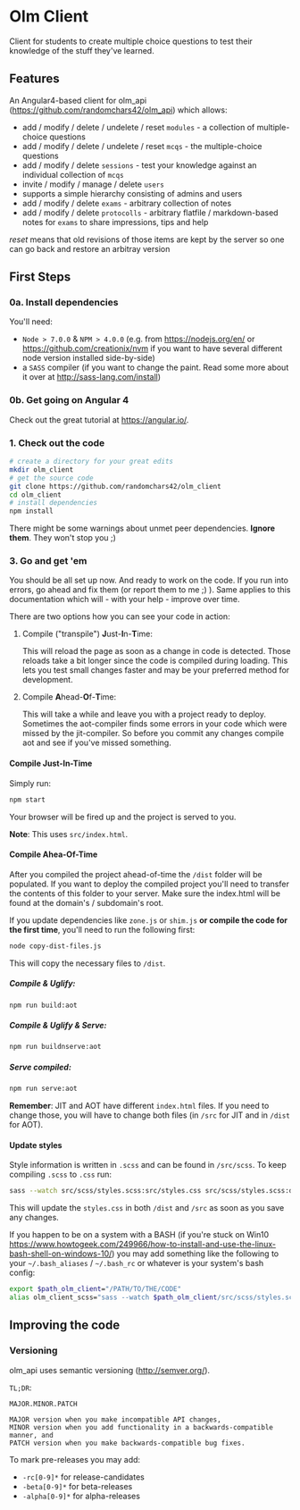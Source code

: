 # Olm Client 

Client for students to create multiple choice questions to test their knowledge of the stuff they've learned.

## Features

An Angular4-based client for olm_api (<https://github.com/randomchars42/olm_api>) which allows:

* add / modify / delete / undelete / reset `modules` - a collection of multiple-choice questions
* add / modify / delete / undelete / reset `mcqs` - the multiple-choice questions
* add / modify / delete `sessions` - test your knowledge against an individual collection of `mcqs`
* invite / modify / manage / delete `users`
* supports a simple hierarchy consisting of admins and users
* add / modify / delete `exams` - arbitrary collection of notes
* add / modify / delete `protocolls` - arbitrary flatfile / markdown-based notes for `exams` to share impressions, tips and help

*reset* means that old revisions of those items are kept by the server so one can go back and restore an arbitray version

## First Steps

### 0a. Install dependencies

You'll need:

* `Node > 7.0.0` & `NPM > 4.0.0` (e.g. from <https://nodejs.org/en/> or <https://github.com/creationix/nvm> if you want to have several different node version installed side-by-side)
* a `SASS` compiler (if you want to change the paint. Read some more about it over at <http://sass-lang.com/install>)

### 0b. Get going on Angular 4

Check out the great tutorial at <https://angular.io/>.

### 1. Check out the code

```bash
# create a directory for your great edits
mkdir olm_client
# get the source code
git clone https://github.com/randomchars42/olm_client
cd olm_client
# install dependencies
npm install
```

There might be some warnings about unmet peer dependencies. **Ignore them**. They won't stop you ;) 

### 3. Go and get 'em

You should be all set up now. And ready to work on the code. If you run into errors, go ahead and fix them (or report them to me ;) ). Same applies to this documentation which will - with your help - improve over time.

There are two options how you can see your code in action:

1.  Compile ("transpile") **J**ust-**I**n-**T**ime:

    This will reload the page as soon as a change in code is detected. Those reloads take a bit longer since the code is compiled during loading. This lets you test small changes faster and may be your preferred method for development.

2.  Compile **A**head-**O**f-**T**ime:

    This will take a while and leave you with a project ready to deploy. Sometimes the aot-compiler finds some errors in your code which were missed by the jit-compiler. So before you commit any changes compile aot and see if you've missed something.

#### Compile Just-In-Time

Simply run:

```bash
npm start
```

Your browser will be fired up and the project is served to you.

**Note**: This uses `src/index.html`.

#### Compile Ahea-Of-Time

After you compiled the project ahead-of-time the `/dist` folder will be populated. If you want to deploy the compiled project you'll need to transfer the contents of this folder to your server. Make sure the index.html will be found at the domain's / subdomain's root.

If you update dependencies like `zone.js` or `shim.js` **or compile the code for the first time**, you'll need to run the following first:

```bash
node copy-dist-files.js
```

This will copy the necessary files to `/dist`.

##### Compile & Uglify:

```bash
npm run build:aot
```

##### Compile & Uglify & Serve:

```bash
npm run buildnserve:aot
```

##### Serve compiled:

```bash
npm run serve:aot
```

**Remember**: JIT and AOT have different `index.html` files. If you need to change those, you will have to change both files (in `/src` for JIT and in `/dist` for AOT).

#### Update styles

Style information is written in `.scss` and can be found in `/src/scss`. To keep compiling `.scss` to `.css` run:

```bash
sass --watch src/scss/styles.scss:src/styles.css src/scss/styles.scss:dist/styles.css"
```

This will update the `styles.css` in both `/dist` and `/src` as soon as you save any changes.

If you happen to be on a system with a BASH (if you're stuck on Win10 <https://www.howtogeek.com/249966/how-to-install-and-use-the-linux-bash-shell-on-windows-10/>) you may add something like the following to your `~/.bash_aliases` / `~/.bash_rc` or whatever is your system's bash config:

```bash
export $path_olm_client="/PATH/TO/THE/CODE"
alias olm_client_scss="sass --watch $path_olm_client/src/scss/styles.scss:$path_olm_client/src/styles.css $path_olm_client/src/scss/styles.scss:$path_olm_client/dist/styles.css"
```

## Improving the code

### Versioning

olm_api uses semantic versioning (<http://semver.org/>).

`TL;DR`:

```
MAJOR.MINOR.PATCH

MAJOR version when you make incompatible API changes,
MINOR version when you add functionality in a backwards-compatible manner, and
PATCH version when you make backwards-compatible bug fixes.
```

To mark pre-releases you may add:

* `-rc[0-9]*` for release-candidates
* `-beta[0-9]*` for beta-releases
* `-alpha[0-9]*` for alpha-releases


